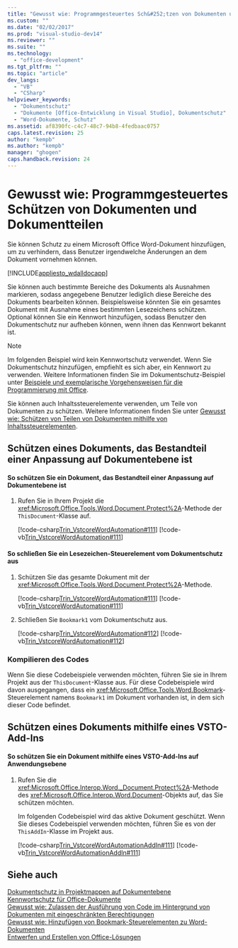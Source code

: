 ```yaml
---
title: "Gewusst wie: Programmgesteuertes Sch&#252;tzen von Dokumenten und Dokumentteilen | Microsoft Docs"
ms.custom: ""
ms.date: "02/02/2017"
ms.prod: "visual-studio-dev14"
ms.reviewer: ""
ms.suite: ""
ms.technology: 
  - "office-development"
ms.tgt_pltfrm: ""
ms.topic: "article"
dev_langs: 
  - "VB"
  - "CSharp"
helpviewer_keywords: 
  - "Dokumentschutz"
  - "Dokumente [Office-Entwicklung in Visual Studio], Dokumentschutz"
  - "Word-Dokumente, Schutz"
ms.assetid: af8390fc-c4c7-48c7-94b8-4fedbaac0757
caps.latest.revision: 25
author: "kempb"
ms.author: "kempb"
manager: "ghogen"
caps.handback.revision: 24
---
```

# Gewusst wie: Programmgesteuertes Sch&#252;tzen von Dokumenten und Dokumentteilen
  Sie können Schutz zu einem Microsoft Office Word\-Dokument hinzufügen, um zu verhindern, dass Benutzer irgendwelche Änderungen an dem Dokument vornehmen können.  
  
 [!INCLUDE[appliesto_wdalldocapp](../vsto/includes/appliesto-wdalldocapp-md.md)]  
  
 Sie können auch bestimmte Bereiche des Dokuments als Ausnahmen markieren, sodass angegebene Benutzer lediglich diese Bereiche des Dokuments bearbeiten können. Beispielsweise könnten Sie ein gesamtes Dokument mit Ausnahme eines bestimmten Lesezeichens schützen. Optional können Sie ein Kennwort hinzufügen, sodass Benutzer den Dokumentschutz nur aufheben können, wenn ihnen das Kennwort bekannt ist.  
  
> [!NOTE]  
>  Im folgenden Beispiel wird kein Kennwortschutz verwendet. Wenn Sie Dokumentschutz hinzufügen, empfiehlt es sich aber, ein Kennwort zu verwenden.  Weitere Informationen finden Sie im Dokumentschutz\-Beispiel unter [Beispiele und exemplarische Vorgehensweisen für die Programmierung mit Office](../vsto/office-development-samples-and-walkthroughs.md).  
  
 Sie können auch Inhaltssteuerelemente verwenden, um Teile von Dokumenten zu schützen.  Weitere Informationen finden Sie unter [Gewusst wie: Schützen von Teilen von Dokumenten mithilfe von Inhaltssteuerelementen](../vsto/how-to-protect-parts-of-documents-by-using-content-controls.md).  
  
## Schützen eines Dokuments, das Bestandteil einer Anpassung auf Dokumentebene ist  
  
#### So schützen Sie ein Dokument, das Bestandteil einer Anpassung auf Dokumentebene ist  
  
1.  Rufen Sie in Ihrem Projekt die <xref:Microsoft.Office.Tools.Word.Document.Protect%2A>\-Methode der `ThisDocument`\-Klasse auf.  
  
     [!code-csharp[Trin_VstcoreWordAutomation#111](../snippets/csharp/VS_Snippets_OfficeSP/Trin_VstcoreWordAutomation/CS/ThisDocument.cs#111)]
     [!code-vb[Trin_VstcoreWordAutomation#111](../snippets/visualbasic/VS_Snippets_OfficeSP/Trin_VstcoreWordAutomation/VB/ThisDocument.vb#111)]  
  
#### So schließen Sie ein Lesezeichen\-Steuerelement vom Dokumentschutz aus  
  
1.  Schützen Sie das gesamte Dokument mit der <xref:Microsoft.Office.Tools.Word.Document.Protect%2A>\-Methode.  
  
     [!code-csharp[Trin_VstcoreWordAutomation#111](../snippets/csharp/VS_Snippets_OfficeSP/Trin_VstcoreWordAutomation/CS/ThisDocument.cs#111)]
     [!code-vb[Trin_VstcoreWordAutomation#111](../snippets/visualbasic/VS_Snippets_OfficeSP/Trin_VstcoreWordAutomation/VB/ThisDocument.vb#111)]  
  
2.  Schließen Sie `Bookmark1` vom Dokumentschutz aus.  
  
     [!code-csharp[Trin_VstcoreWordAutomation#112](../snippets/csharp/VS_Snippets_OfficeSP/Trin_VstcoreWordAutomation/CS/ThisDocument.cs#112)]
     [!code-vb[Trin_VstcoreWordAutomation#112](../snippets/visualbasic/VS_Snippets_OfficeSP/Trin_VstcoreWordAutomation/VB/ThisDocument.vb#112)]  
  
### Kompilieren des Codes  
 Wenn Sie diese Codebeispiele verwenden möchten, führen Sie sie in Ihrem Projekt aus der `ThisDocument`\-Klasse aus. Für diese Codebeispiele wird davon ausgegangen, dass ein <xref:Microsoft.Office.Tools.Word.Bookmark>\-Steuerelement namens `Bookmark1` im Dokument vorhanden ist, in dem sich dieser Code befindet.  
  
## Schützen eines Dokuments mithilfe eines VSTO\-Add\-Ins  
  
#### So schützen Sie ein Dokument mithilfe eines VSTO\-Add\-Ins auf Anwendungsebene  
  
1.  Rufen Sie die <xref:Microsoft.Office.Interop.Word._Document.Protect%2A>\-Methode des <xref:Microsoft.Office.Interop.Word.Document>\-Objekts auf, das Sie schützen möchten.  
  
     Im folgenden Codebeispiel wird das aktive Dokument geschützt. Wenn Sie dieses Codebeispiel verwenden möchten, führen Sie es von der `ThisAddIn`\-Klasse im Projekt aus.  
  
     [!code-csharp[Trin_VstcoreWordAutomationAddIn#111](../snippets/csharp/VS_Snippets_OfficeSP/Trin_VstcoreWordAutomationAddIn/CS/ThisAddIn.cs#111)]
     [!code-vb[Trin_VstcoreWordAutomationAddIn#111](../snippets/visualbasic/VS_Snippets_OfficeSP/Trin_VstcoreWordAutomationAddIn/VB/ThisAddIn.vb#111)]  
  
## Siehe auch  
 [Dokumentschutz in Projektmappen auf Dokumentebene](../vsto/document-protection-in-document-level-solutions.md)   
 [Kennwortschutz für Office-Dokumente](../vsto/password-protection-on-office-documents.md)   
 [Gewusst wie: Zulassen der Ausführung von Code im Hintergrund von Dokumenten mit eingeschränkten Berechtigungen](../vsto/how-to-permit-code-to-run-behind-documents-with-restricted-permissions.md)   
 [Gewusst wie: Hinzufügen von Bookmark-Steuerelementen zu Word-Dokumenten](../vsto/how-to-add-bookmark-controls-to-word-documents.md)   
 [Entwerfen und Erstellen von Office-Lösungen](../vsto/designing-and-creating-office-solutions.md)  
  
  